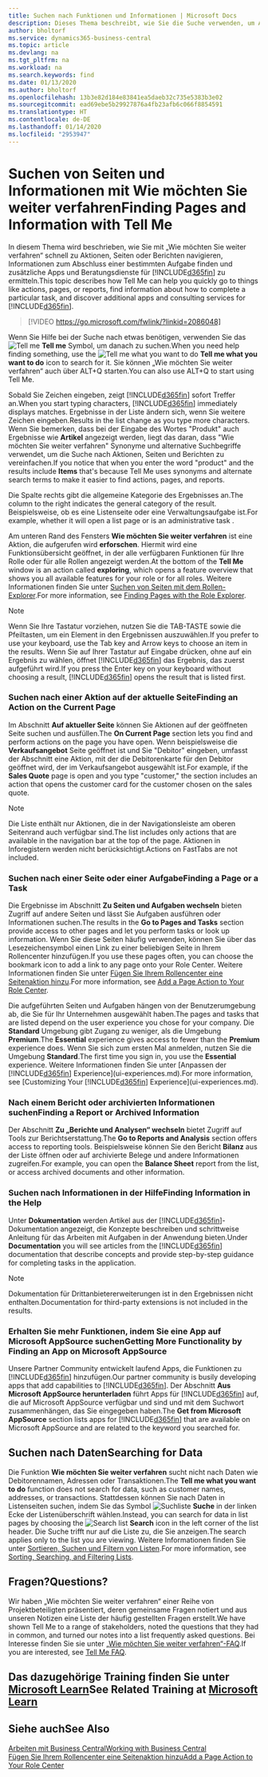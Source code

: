 ```yaml
---
title: Suchen nach Funktionen und Informationen | Microsoft Docs
description: Dieses Thema beschreibt, wie Sie die Suche verwenden, um Aktionen, Seiten, Berichte, Dokumentation und Daten sowie andere Apps und Beratungsdienste zu finden.
author: bholtorf
ms.service: dynamics365-business-central
ms.topic: article
ms.devlang: na
ms.tgt_pltfrm: na
ms.workload: na
ms.search.keywords: find
ms.date: 01/13/2020
ms.author: bholtorf
ms.openlocfilehash: 13b3e82d184e83841ea5daeb32c735e5383b3e02
ms.sourcegitcommit: ead69ebe5b29927876a4fb23afb6c066f8854591
ms.translationtype: HT
ms.contentlocale: de-DE
ms.lasthandoff: 01/14/2020
ms.locfileid: "2953947"
---
```

# <a name="finding-pages-and-information-with-tell-me"></a><span data-ttu-id="07f5b-103">Suchen von Seiten und Informationen mit Wie möchten Sie weiter verfahren</span><span class="sxs-lookup"><span data-stu-id="07f5b-103">Finding Pages and Information with Tell Me</span></span>  
<span data-ttu-id="07f5b-104">In diesem Thema wird beschrieben, wie Sie mit „Wie möchten Sie weiter verfahren“ schnell zu Aktionen, Seiten oder Berichten navigieren, Informationen zum Abschluss einer bestimmten Aufgabe finden und zusätzliche Apps und Beratungsdienste für [!INCLUDE[d365fin](includes/d365fin_md.md)] zu ermitteln.</span><span class="sxs-lookup"><span data-stu-id="07f5b-104">This topic describes how Tell Me can help you quickly go to things like actions, pages, or reports, find information about how to complete a particular task, and discover additional apps and consulting services for [!INCLUDE[d365fin](includes/d365fin_md.md)].</span></span>  


> [!VIDEO https://go.microsoft.com/fwlink/?linkid=2086048]

<span data-ttu-id="07f5b-105">Wenn Sie Hilfe bei der Suche nach etwas benötigen, verwenden Sie das ![Tell me](media/ui-search/search.png "Suche nach Seite oder Bericht") **Tell me** Symbol, um danach zu suchen.</span><span class="sxs-lookup"><span data-stu-id="07f5b-105">When you need help finding something, use the ![Tell me what you want to do](media/ui-search/search.png "Search for Page or Report") **Tell me what you want to do** icon to search for it.</span></span> <span data-ttu-id="07f5b-106">Sie können „Wie möchten Sie weiter verfahren“ auch über ALT+Q starten.</span><span class="sxs-lookup"><span data-stu-id="07f5b-106">You can also use ALT+Q to start using Tell Me.</span></span>

<span data-ttu-id="07f5b-107">Sobald Sie Zeichen eingeben, zeigt [!INCLUDE[d365fin](includes/d365fin_md.md)] sofort Treffer an.</span><span class="sxs-lookup"><span data-stu-id="07f5b-107">When you start typing characters, [!INCLUDE[d365fin](includes/d365fin_md.md)] immediately displays matches.</span></span> <span data-ttu-id="07f5b-108">Ergebnisse in der Liste ändern sich, wenn Sie weitere Zeichen eingeben.</span><span class="sxs-lookup"><span data-stu-id="07f5b-108">Results in the list change as you type more characters.</span></span> <span data-ttu-id="07f5b-109">Wenn Sie bemerken, dass bei der Eingabe des Wortes "Produkt" auch Ergebnisse wie **Artikel** angezeigt werden, liegt das daran, dass "Wie möchten Sie weiter verfahren" Synonyme und alternative Suchbegriffe verwendet, um die Suche nach Aktionen, Seiten und Berichten zu vereinfachen.</span><span class="sxs-lookup"><span data-stu-id="07f5b-109">If you notice that when you enter the word "product" and the results include **Items** that's because Tell Me uses synonyms and alternate search terms to make it easier to find actions, pages, and reports.</span></span>

<span data-ttu-id="07f5b-110">Die Spalte rechts gibt die allgemeine Kategorie des Ergebnisses an.</span><span class="sxs-lookup"><span data-stu-id="07f5b-110">The column to the right indicates the general category of the result.</span></span> <span data-ttu-id="07f5b-111">Beispielsweise, ob es eine Listenseite oder eine Verwaltungsaufgabe ist.</span><span class="sxs-lookup"><span data-stu-id="07f5b-111">For example, whether it will open a list page or is an administrative task .</span></span>  

<span data-ttu-id="07f5b-112">Am unteren Rand des Fensters **Wie möchten Sie weiter verfahren** ist eine Aktion, die aufgerufen wird **erforschen**. Hiermit wird eine Funktionsübersicht geöffnet, in der alle verfügbaren Funktionen für Ihre Rolle oder für alle Rollen angezeigt werden.</span><span class="sxs-lookup"><span data-stu-id="07f5b-112">At the bottom of the **Tell Me** window is an action called **exploring**, which opens a feature overview that shows you all available features for your role or for all roles.</span></span> <span data-ttu-id="07f5b-113">Weitere Informationen finden Sie unter [Suchen von Seiten mit dem Rollen-Explorer](ui-role-explorer.md).</span><span class="sxs-lookup"><span data-stu-id="07f5b-113">For more information, see [Finding Pages with the Role Explorer](ui-role-explorer.md).</span></span>

> [!NOTE]  
>   <span data-ttu-id="07f5b-114">Wenn Sie Ihre Tastatur vorziehen, nutzen Sie die TAB-TASTE sowie die Pfeiltasten, um ein Element in den Ergebnissen auszuwählen.</span><span class="sxs-lookup"><span data-stu-id="07f5b-114">If you prefer to use your keyboard, use the Tab key and Arrow keys to choose an item in the results.</span></span> <span data-ttu-id="07f5b-115">Wenn Sie auf Ihrer Tastatur auf Eingabe drücken, ohne auf ein Ergebnis zu wählen, öffnet [!INCLUDE[d365fin](includes/d365fin_md.md)] das Ergebnis, das zuerst aufgeführt wird.</span><span class="sxs-lookup"><span data-stu-id="07f5b-115">If you press the Enter key on your keyboard without choosing a result, [!INCLUDE[d365fin](includes/d365fin_md.md)] opens the result that is listed first.</span></span>

### <a name="finding-an-action-on-the-current-page"></a><span data-ttu-id="07f5b-116">Suchen nach einer Aktion auf der aktuelle Seite</span><span class="sxs-lookup"><span data-stu-id="07f5b-116">Finding an Action on the Current Page</span></span>
<span data-ttu-id="07f5b-117">Im Abschnitt **Auf aktueller Seite** können Sie Aktionen auf der geöffneten Seite suchen und ausfüllen.</span><span class="sxs-lookup"><span data-stu-id="07f5b-117">The **On Current Page** section lets you find and perform actions on the page you have open.</span></span> <span data-ttu-id="07f5b-118">Wenn beispielsweise die **Verkaufsangebot** Seite geöffnet ist und Sie "Debitor" eingeben, umfasst der Abschnitt eine Aktion, mit der die Debitorenkarte für den Debitor geöffnet wird, der im Verkaufsangebot ausgewählt ist.</span><span class="sxs-lookup"><span data-stu-id="07f5b-118">For example, if the **Sales Quote** page is open and you type "customer," the section includes an action that opens the customer card for the customer chosen on the sales quote.</span></span>

> [!NOTE]  
>   <span data-ttu-id="07f5b-119">Die Liste enthält nur Aktionen, die in der Navigationsleiste am oberen Seitenrand auch verfügbar sind.</span><span class="sxs-lookup"><span data-stu-id="07f5b-119">The list includes only actions that are available in the navigation bar at the top of the page.</span></span> <span data-ttu-id="07f5b-120">Aktionen in Inforegistern werden nicht berücksichtigt.</span><span class="sxs-lookup"><span data-stu-id="07f5b-120">Actions on FastTabs are not included.</span></span>  

### <a name="finding-a-page-or-a-task"></a><span data-ttu-id="07f5b-121">Suchen nach einer Seite oder einer Aufgabe</span><span class="sxs-lookup"><span data-stu-id="07f5b-121">Finding a Page or a Task</span></span>
<span data-ttu-id="07f5b-122">Die Ergebnisse im Abschnitt **Zu Seiten und Aufgaben wechseln** bieten Zugriff auf andere Seiten und lässt Sie Aufgaben ausführen oder Informationen suchen.</span><span class="sxs-lookup"><span data-stu-id="07f5b-122">The results in the **Go to Pages and Tasks** section provide access to other pages and let you perform tasks or look up information.</span></span> <span data-ttu-id="07f5b-123">Wenn Sie diese Seiten häufig verwenden, können Sie über das Lesezeichensymbol einen Link zu einer beliebigen Seite in Ihrem Rollencenter hinzufügen.</span><span class="sxs-lookup"><span data-stu-id="07f5b-123">If you use these pages often, you can choose the bookmark icon to add a link to any page onto your Role Center.</span></span> <span data-ttu-id="07f5b-124">Weitere Informationen finden Sie unter [Fügen Sie Ihrem Rollencenter eine Seitenaktion hinzu](ui-bookmarks.md).</span><span class="sxs-lookup"><span data-stu-id="07f5b-124">For more information, see [Add a Page Action to Your Role Center](ui-bookmarks.md).</span></span>

<span data-ttu-id="07f5b-125">Die aufgeführten Seiten und Aufgaben hängen von der Benutzerumgebung ab, die Sie für Ihr Unternehmen ausgewählt haben.</span><span class="sxs-lookup"><span data-stu-id="07f5b-125">The pages and tasks that are listed depend on the user experience you chose for your company.</span></span> <span data-ttu-id="07f5b-126">Die **Standard** Umgebung gibt Zugang zu weniger, als die Umgebung **Premium**.</span><span class="sxs-lookup"><span data-stu-id="07f5b-126">The **Essential** experience gives access to fewer than the **Premium** experience does.</span></span> <span data-ttu-id="07f5b-127">Wenn Sie sich zum ersten Mal anmelden, nutzen Sie die Umgebung **Standard**.</span><span class="sxs-lookup"><span data-stu-id="07f5b-127">The first time you sign in, you use the **Essential** experience.</span></span> <span data-ttu-id="07f5b-128">Weitere Informationen finden Sie unter [Anpassen der [!INCLUDE[d365fin](includes/d365fin_md.md)] Experience](ui-experiences.md).</span><span class="sxs-lookup"><span data-stu-id="07f5b-128">For more information, see [Customizing Your [!INCLUDE[d365fin](includes/d365fin_md.md)] Experience](ui-experiences.md).</span></span>

### <a name="finding-a-report-or-archived-information"></a><span data-ttu-id="07f5b-129">Nach einem Bericht oder archivierten Informationen suchen</span><span class="sxs-lookup"><span data-stu-id="07f5b-129">Finding a Report or Archived Information</span></span>
<span data-ttu-id="07f5b-130">Der Abschnitt **Zu „Berichte und Analysen“ wechseln** bietet Zugriff auf Tools zur Berichtserstattung.</span><span class="sxs-lookup"><span data-stu-id="07f5b-130">The **Go to Reports and Analysis** section offers access to reporting tools.</span></span> <span data-ttu-id="07f5b-131">Beispielsweise können Sie den Bericht **Bilanz** aus der Liste öffnen oder auf archivierte Belege und andere Informationen zugreifen.</span><span class="sxs-lookup"><span data-stu-id="07f5b-131">For example, you can open the **Balance Sheet** report from the list, or access archived documents and other information.</span></span>  

### <a name="finding-information-in-the-help"></a><span data-ttu-id="07f5b-132">Suchen nach Informationen in der Hilfe</span><span class="sxs-lookup"><span data-stu-id="07f5b-132">Finding Information in the Help</span></span>
<span data-ttu-id="07f5b-133">Unter **Dokumentation** werden Artikel aus der [!INCLUDE[d365fin](includes/d365fin_md.md)]-Dokumentation angezeigt, die Konzepte beschreiben und schrittweise Anleitung für das Arbeiten mit Aufgaben in der Anwendung bieten.</span><span class="sxs-lookup"><span data-stu-id="07f5b-133">Under **Documentation** you will see articles from the [!INCLUDE[d365fin](includes/d365fin_md.md)] documentation that describe concepts and provide step-by-step guidance for completing tasks in the application.</span></span>    

> [!NOTE]  
> <span data-ttu-id="07f5b-134">Dokumentation für Drittanbietererweiterungen ist in den Ergebnissen nicht enthalten.</span><span class="sxs-lookup"><span data-stu-id="07f5b-134">Documentation for third-party extensions is not included in the results.</span></span>

### <a name="getting-more-functionality-by-finding-an-app-on-microsoft-appsource"></a><span data-ttu-id="07f5b-135">Erhalten Sie mehr Funktionen, indem Sie eine App auf Microsoft AppSource suchen</span><span class="sxs-lookup"><span data-stu-id="07f5b-135">Getting More Functionality by Finding an App on Microsoft AppSource</span></span>
<span data-ttu-id="07f5b-136">Unsere Partner Community entwickelt laufend Apps, die Funktionen zu [!INCLUDE[d365fin](includes/d365fin_md.md)] hinzufügen.</span><span class="sxs-lookup"><span data-stu-id="07f5b-136">Our partner community is busily developing apps that add capabilities to [!INCLUDE[d365fin](includes/d365fin_md.md)].</span></span> <span data-ttu-id="07f5b-137">Der Abschnitt **Aus Microsoft AppSource herunterladen** führt Apps für [!INCLUDE[d365fin](includes/d365fin_md.md)] auf, die auf Microsoft AppSource verfügbar und sind und mit dem Suchwort zusammenhängen, das Sie eingegeben haben.</span><span class="sxs-lookup"><span data-stu-id="07f5b-137">The **Get from Microsoft AppSource** section lists apps for [!INCLUDE[d365fin](includes/d365fin_md.md)] that are available on Microsoft AppSource and are related to the keyword you searched for.</span></span>

## <a name="searching-for-data"></a><span data-ttu-id="07f5b-138">Suchen nach Daten</span><span class="sxs-lookup"><span data-stu-id="07f5b-138">Searching for Data</span></span>
<span data-ttu-id="07f5b-139">Die Funktion **Wie möchten Sie weiter verfahren** sucht nicht nach Daten wie Debitorennamen, Adressen oder Transaktionen.</span><span class="sxs-lookup"><span data-stu-id="07f5b-139">The **Tell me what you want to do** function does not search for data, such as customer names, addresses, or transactions.</span></span> <span data-ttu-id="07f5b-140">Stattdessen können Sie nach Daten in Listenseiten suchen, indem Sie das Symbol ![Suchliste](media/ui-search/search-list.png "Symbol für die Suchliste") **Suche** in der linken Ecke der Listenüberschrift wählen.</span><span class="sxs-lookup"><span data-stu-id="07f5b-140">Instead, you can search for data in list pages by choosing the ![Search list](media/ui-search/search-list.png "Search list icon") **Search** icon in the left corner of the list header.</span></span> <span data-ttu-id="07f5b-141">Die Suche trifft nur auf die Liste zu, die Sie anzeigen.</span><span class="sxs-lookup"><span data-stu-id="07f5b-141">The search applies only to the list you are viewing.</span></span> <span data-ttu-id="07f5b-142">Weitere Informationen finden Sie unter [Sortieren, Suchen und Filtern von Listen](ui-enter-criteria-filters.md).</span><span class="sxs-lookup"><span data-stu-id="07f5b-142">For more information, see [Sorting, Searching, and Filtering Lists](ui-enter-criteria-filters.md).</span></span>

## <a name="questions"></a><span data-ttu-id="07f5b-143">Fragen?</span><span class="sxs-lookup"><span data-stu-id="07f5b-143">Questions?</span></span>
<span data-ttu-id="07f5b-144">Wir haben „Wie möchten Sie weiter verfahren“ einer Reihe von Projektbeteiligten präsentiert, deren gemeinsame Fragen notiert und aus unseren Notizen eine Liste der häufig gestellten Fragen erstellt.</span><span class="sxs-lookup"><span data-stu-id="07f5b-144">We have shown Tell Me to a range of stakeholders, noted the questions that they had in common, and turned our notes into a list frequently asked questions.</span></span> <span data-ttu-id="07f5b-145">Bei Interesse finden Sie sie unter [„Wie möchten Sie weiter verfahren“-FAQ](ui-search-faq.md).</span><span class="sxs-lookup"><span data-stu-id="07f5b-145">If you are interested, see [Tell Me FAQ](ui-search-faq.md).</span></span>

## <a name="see-related-training-at-microsoft-learnlearnmodulesuser-interface-dynamics-365-business-centralindex"></a><span data-ttu-id="07f5b-146">Das dazugehörige Training finden Sie unter [Microsoft Learn](/learn/modules/user-interface-dynamics-365-business-central/index)</span><span class="sxs-lookup"><span data-stu-id="07f5b-146">See Related Training at [Microsoft Learn](/learn/modules/user-interface-dynamics-365-business-central/index)</span></span>

## <a name="see-also"></a><span data-ttu-id="07f5b-147">Siehe auch</span><span class="sxs-lookup"><span data-stu-id="07f5b-147">See Also</span></span>
[<span data-ttu-id="07f5b-148">Arbeiten mit  Business Central</span><span class="sxs-lookup"><span data-stu-id="07f5b-148">Working with Business Central</span></span>](ui-work-product.md)  
[<span data-ttu-id="07f5b-149">Fügen Sie Ihrem Rollencenter eine Seitenaktion hinzu</span><span class="sxs-lookup"><span data-stu-id="07f5b-149">Add a Page Action to Your Role Center</span></span>](ui-bookmarks.md)
